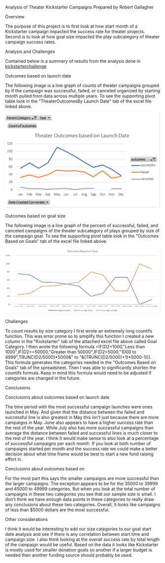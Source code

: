 Analysis of Theater Kickstarter Campaigns
Prepared by Robert Gallagher


Overview

The purpose of this project is to first look at how start month of a Kickstarter campaign impacted the success rate for theater projects.
Second is to look at how goal size impacted the play subcategory of theater campaign success rates.  

Analysis and Challenges

Contained below is a summary of results from the analysis done in [kickstarterchallenge](Kickstarter_Challenge.xlsx)

Outcomes based on launch date

The following image is a line graph of counts of theater campaigns grouped by if the campaign was successful, failed, or canceled organized by 
starting month pulled from data across multiple years.  To see the supporting pivot table look in the "TheaterOutcomesBy Launch Date" tab of the
excel file linked above.

![](Theater_Outcomes_vs_Launch.png)


Outcomes based on goal size

The following image is a line graph of the percent of successful, failed, and canceled campaigns of the theater subcategory of plays grouped by size of
the campaign goal.  To see the supporting pivot table look in the "Outcomes Based on Goals" tab of the excel file linked above.
	
![](Outcomes_vs_Goals.png)

Challenges

To count results by size category I first wrote an extremely long countifs function.  This was error prone so to simplify this function I created a new
column in the "Kickstarter" tab of the attached excel file above called Goal Category.  I then wrote the following formula
=IF(D2<1000,"Less than 1000",IF(D2>=50000,"Greater than 50000",IF(D2<5000,"1000 to 4999",TRUNC(D2/5000)*5000&" to "&(TRUNC(D2/5000)+1)*5000-1))).
This formula generates the categories needed in the "Outcomes Based on Goals" tab of the spreadsheet.  Then I was able to significantly shorten the countifs formula.
Keep in mind this formula would need to be adjusted if categories are changed in the future. 

Conclusions

Conclusions about outcomes based on launch date

The time period with the most successful campaign launches were ones launched in May.  And given that the distance between the failed and successful line is also
greatest in May this isn't just because there are more campaigns in May.  June also appears to have a higher success rate than the rest of the year.
While July also has more successful campaigns than average the distance between failed and successful lines is much closer to the rest of the year.  I think it
would make sense to also look at a percentage of successful campaigns per each month.  If you look at both number of campaigns started per month and the success rate
we could make a better decision about what time frame would be best to start a new fund raising effort in.

Conclusions about outcomes based on

For the most part this says the smaller campaigns are more successful than the larger campaigns.  The exception appears to be for the 35000 to 39999 and 45000 to 49999 categories.
But when you look at the total number of campaigns in these two categories you see that our sample size is small.  I don't think we have enough data points in these
categories to really draw any conclusions about these two categories.  Overall, it looks like campaigns of less than $5000 dollars are the most successful.

Other considerations

I think it would be interesting to add our size categories to our goal start date analysis and see if there is any correlation between start time and campaign size.  I
also think looking at the overall success rate by total length of the campaign would be useful.  Based on the data it looks like Kickstarter is mostly used for smaller
donation goals so another if a larger budget is needed then another funding source should probably be used.
